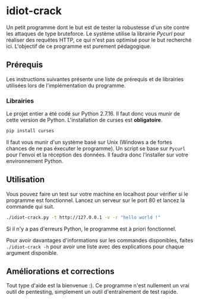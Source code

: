 # idiot-crack
Un petit programme dont le but est de tester la robustesse d'un site contre les attaques de type bruteforce. Le système utilise la librairie *Pycurl* pour réaliser des requêtes HTTP, ce qui n'est pas optimisé pour le but recherché ici. L'objectif de ce programme est purement pédagogique.
## Prérequis
Les instructions suivantes présente une liste de prérequis et de librairies utilisées lors de l'implémentation du programme.
### Librairies
Le projet entier a été codé sur Python 2.7.16. Il faut donc vous munir de cette version de Python.
L'installation de curses est **obligatoire**.
```bash
pip install curses
```
Il faut vous munir d'un système basé sur Unix (Windows a de fortes chances de ne pas éxecuter le programme).
Un script se base sur `Pycurl` pour l'envoi et la réception des données. Il faudra donc l'installer sur votre environnement Python.

## Utilisation
Vous pouvez faire un test sur votre machine en localhost pour vérifier si le programme est fonctionnel. Lancez un serveur sur le port 80 et lancez la commande qui suit.
```bash
./idiot-crack.py -t http://127.0.0.1 -v -r "hello world !"
```
Si il n'y a pas d'erreurs Python, le programme est à priori fonctionnel.

Pour avoir davantages d'informations sur les commandes disponibles, faites `./idiot-crack -h` pour avoir une liste avec des explications pour chaque argument disponible.
## Améliorations et corrections
Tout type d'aide est la bienvenue :). Ce programme n'est nullement un vrai outil de pentesting, simplement un outil d'entraînement de test rapide.
